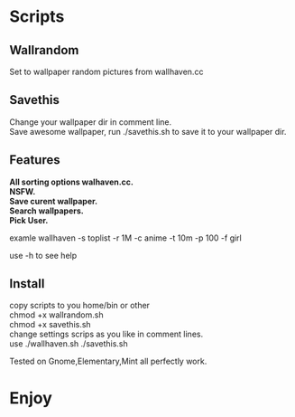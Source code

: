 # Scripts

<h2>Wallrandom</h2>

Set to wallpaper random pictures from wallhaven.cc <br>

<h2>Savethis</h2>

Change your wallpaper dir in comment line.<br>
Save awesome wallpaper, run ./savethis.sh to save it to your wallpaper dir.

<h2>Features</h2>

<b>All sorting options walhaven.cc. <br>
NSFW. <br>
Save curent wallpaper. <br>
Search wallpapers. <br>
Pick User. <br></b>

examle wallhaven -s toplist -r 1M -c anime -t 10m -p 100 -f girl<br>


use -h to see help

<h2>Install</h2>

copy scripts to you home/bin or other <br>
chmod +x wallrandom.sh<br>
chmod +x savethis.sh<br>
change settings scrips as you like in comment lines.<br>
use ./wallhaven.sh ./savethis.sh<br>

Tested on Gnome,Elementary,Mint all perfectly work.

<h1>Enjoy</h1>
